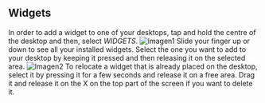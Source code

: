 ## Widgets

In order to add a widget to one of your desktops, tap and hold the centre of the desktop and then, select *WIDGETS*.
![Imagen1](http://static.energysistem.com/images/manuals/44483/5a3d362971f72.jpg)
Slide your finger up or down to see all your installed widgets. Select the one you want to add to your desktop by keeping it pressed and then releasing it on the selected area.
![Imagen2](http://static.energysistem.com/images/manuals/44483/5a3d3630d3f12.jpg)
To relocate a widget that is already placed on the desktop, select it by pressing it for a few seconds and release it on a free area. Drag it and release it on the X on the top part of the screen if you want to delete it.

